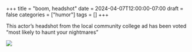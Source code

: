 +++
title = "boom, headshot"
date = 2024-04-07T12:00:00-07:00
draft = false
categories = ["humor"]
tags = []
+++

This actor’s headshot from the local community college ad has been voted “most likely to haunt your nightmares”

![](./headshot.png)
